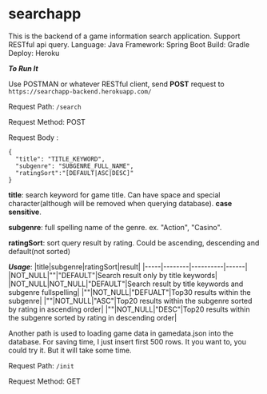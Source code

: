 # searchapp

This is the backend of a game information search application. Support RESTful api query.
Language: Java  Framework: Spring Boot  Build: Gradle Deploy: Heroku

***To Run It***



Use POSTMAN or whatever RESTful client, send **POST** request to `https://searchapp-backend.herokuapp.com/`

Request Path: ` /search ` 

Request Method: POST

Request Body :

```
{
  "title": "TITLE_KEYWORD",
  "subgenre": "SUBGENRE_FULL_NAME",
  "ratingSort":"[DEFAULT|ASC|DESC]"
}
```

**title**: search keyword for game title. Can have space and special character(although will be removed when querying database). **case sensitive**.

**subgenre**: full spelling name of the genre. ex. "Action", "Casino".

**ratingSort**: sort query result by rating. Could be ascending, descending and default(not sorted)

***Usage***: 
|title|subgenre|ratingSort|result|
|-----|--------|----------|------|
|NOT_NULL|""|"DEFAULT"|Search result only by title keywords|
|NOT_NULL|NOT_NULL|"DEFAULT"|Search result by title keywords and subgenre fullspelling|
|""|NOT_NULL|"DEFUALT"|Top30 results within the subgenre|
|""|NOT_NULL|"ASC"|Top20 results within the subgenre sorted by rating in ascending order|
|""|NOT_NULL|"DESC"|Top20 results within the subgenre sorted by rating in descending order|


Another path is used to loading game data in gamedata.json into the database. For saving time, I just insert first 500 rows. It you want to, you could try it. But it will take some time.

Request Path: ` /init ` 

Request Method: GET

